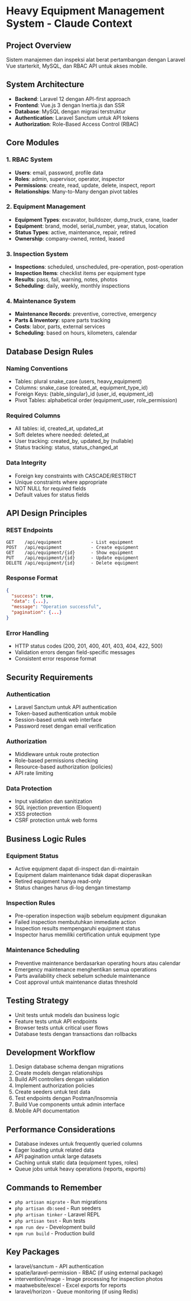 # Heavy Equipment Management System - Claude Context

## Project Overview
Sistem manajemen dan inspeksi alat berat pertambangan dengan Laravel Vue starterkit, MySQL, dan RBAC API untuk akses mobile.

## System Architecture
- **Backend**: Laravel 12 dengan API-first approach
- **Frontend**: Vue.js 3 dengan Inertia.js dan SSR
- **Database**: MySQL dengan migrasi terstruktur
- **Authentication**: Laravel Sanctum untuk API tokens
- **Authorization**: Role-Based Access Control (RBAC)

## Core Modules

### 1. RBAC System
- **Users**: email, password, profile data
- **Roles**: admin, supervisor, operator, inspector
- **Permissions**: create, read, update, delete, inspect, report
- **Relationships**: Many-to-Many dengan pivot tables

### 2. Equipment Management
- **Equipment Types**: excavator, bulldozer, dump_truck, crane, loader
- **Equipment**: brand, model, serial_number, year, status, location
- **Status Types**: active, maintenance, repair, retired
- **Ownership**: company-owned, rented, leased

### 3. Inspection System
- **Inspections**: scheduled, unscheduled, pre-operation, post-operation
- **Inspection Items**: checklist items per equipment type
- **Results**: pass, fail, warning, notes, photos
- **Scheduling**: daily, weekly, monthly inspections

### 4. Maintenance System
- **Maintenance Records**: preventive, corrective, emergency
- **Parts & Inventory**: spare parts tracking
- **Costs**: labor, parts, external services
- **Scheduling**: based on hours, kilometers, calendar

## Database Design Rules

### Naming Conventions
- Tables: plural snake_case (users, heavy_equipment)
- Columns: snake_case (created_at, equipment_type_id)
- Foreign Keys: {table_singular}_id (user_id, equipment_id)
- Pivot Tables: alphabetical order (equipment_user, role_permission)

### Required Columns
- All tables: id, created_at, updated_at
- Soft deletes where needed: deleted_at
- User tracking: created_by, updated_by (nullable)
- Status tracking: status, status_changed_at

### Data Integrity
- Foreign key constraints with CASCADE/RESTRICT
- Unique constraints where appropriate
- NOT NULL for required fields
- Default values for status fields

## API Design Principles

### REST Endpoints
```
GET    /api/equipment           - List equipment
POST   /api/equipment           - Create equipment
GET    /api/equipment/{id}      - Show equipment
PUT    /api/equipment/{id}      - Update equipment
DELETE /api/equipment/{id}      - Delete equipment
```

### Response Format
```json
{
  "success": true,
  "data": {...},
  "message": "Operation successful",
  "pagination": {...}
}
```

### Error Handling
- HTTP status codes (200, 201, 400, 401, 403, 404, 422, 500)
- Validation errors dengan field-specific messages
- Consistent error response format

## Security Requirements

### Authentication
- Laravel Sanctum untuk API authentication
- Token-based authentication untuk mobile
- Session-based untuk web interface
- Password reset dengan email verification

### Authorization
- Middleware untuk route protection
- Role-based permissions checking
- Resource-based authorization (policies)
- API rate limiting

### Data Protection
- Input validation dan sanitization
- SQL injection prevention (Eloquent)
- XSS protection
- CSRF protection untuk web forms

## Business Logic Rules

### Equipment Status
- Active equipment dapat di-inspect dan di-maintain
- Equipment dalam maintenance tidak dapat dioperasikan
- Retired equipment hanya read-only
- Status changes harus di-log dengan timestamp

### Inspection Rules
- Pre-operation inspection wajib sebelum equipment digunakan
- Failed inspection membutuhkan immediate action
- Inspection results mempengaruhi equipment status
- Inspector harus memiliki certification untuk equipment type

### Maintenance Scheduling
- Preventive maintenance berdasarkan operating hours atau calendar
- Emergency maintenance menghentikan semua operations
- Parts availability check sebelum schedule maintenance
- Cost approval untuk maintenance diatas threshold

## Testing Strategy
- Unit tests untuk models dan business logic
- Feature tests untuk API endpoints
- Browser tests untuk critical user flows
- Database tests dengan transactions dan rollbacks

## Development Workflow
1. Design database schema dengan migrations
2. Create models dengan relationships
3. Build API controllers dengan validation
4. Implement authorization policies
5. Create seeders untuk test data
6. Test endpoints dengan Postman/Insomnia
7. Build Vue components untuk admin interface
8. Mobile API documentation

## Performance Considerations
- Database indexes untuk frequently queried columns
- Eager loading untuk related data
- API pagination untuk large datasets
- Caching untuk static data (equipment types, roles)
- Queue jobs untuk heavy operations (reports, exports)

## Commands to Remember
- `php artisan migrate` - Run migrations
- `php artisan db:seed` - Run seeders
- `php artisan tinker` - Laravel REPL
- `php artisan test` - Run tests
- `npm run dev` - Development build
- `npm run build` - Production build

## Key Packages
- laravel/sanctum - API authentication
- spatie/laravel-permission - RBAC (if using external package)
- intervention/image - Image processing for inspection photos
- maatwebsite/excel - Excel exports for reports
- laravel/horizon - Queue monitoring (if using Redis)
